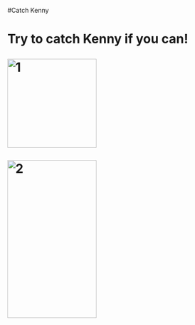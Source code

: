 
#Catch Kenny <h1>

  
**Try to catch Kenny if you can!**
  
  
 <img src="https://user-images.githubusercontent.com/53323174/120395739-60f90380-c2ea-11eb-84f6-224aec7d821f.png" alt="1" width="200"/> <br>

  
  
 <img src="https://user-images.githubusercontent.com/53323174/120398384-fe563680-c2ee-11eb-835f-3b55fb94298c.png" alt="2" width="200" height="355"/>
  
